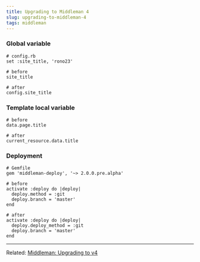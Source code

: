 ```yaml
---
title: Upgrading to Middleman 4
slug: upgrading-to-middleman-4
tags: middleman
---
```


### Global variable

```
# config.rb
set :site_title, 'rono23'

# before
site_title

# after
config.site_title
```

### Template local variable

```
# before
data.page.title

# after
current_resource.data.title
```

### Deployment

```
# Gemfile
gem 'middleman-deploy', '~> 2.0.0.pre.alpha'

# before
activate :deploy do |deploy|
  deploy.method = :git
  deploy.branch = 'master'
end

# after
activate :deploy do |deploy|
  deploy.deploy_method = :git
  deploy.branch = 'master'
end
```

---

Related: [Middleman: Upgrading to v4](https://middlemanapp.com/basics/upgrade-v4/)
